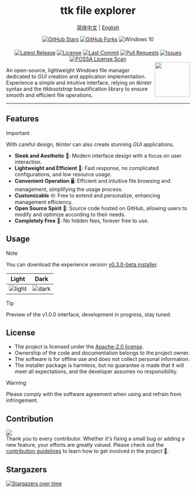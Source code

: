 <p align="center"><img src="https://raw.githubusercontent.com/pyheight/ttk-file-explorer/main/images/splash.png" alt=""></p>

<h1 align="center">ttk file explorer</h1>  

<p align="center"><a href="README.md">简体中文</a> | <a href="README_EN.md">English</a></p> 

<div align="center">  
<a href="https://github.com/pyheight/ttk-file-explorer/stargazers"><img src="https://img.shields.io/github/stars/pyheight/ttk-file-explorer?style=social&logo=github" alt="GitHub Stars"></a> <a href="https://github.com/pyheight/ttk-file-explorer/network/members"><img src="https://img.shields.io/github/forks/pyheight/ttk-file-explorer?style=social&logo=github" alt="GitHub Forks"></a> <img src="https://img.shields.io/badge/Platform-Windows%2010-blue.svg?style=social&logo=GitHub" alt="Windows 10"></div>  <div align="center" style="margin-top: 20px;">  <a href="https://github.com/pyheight/ttk-file-explorer/releases"><img src="https://img.shields.io/github/v/release/pyheight/ttk-file-explorer?color=blue&style=flat-square" alt="Latest Release"></a> <a href="https://github.com/pyheight/ttk-file-explorer/blob/main/LICENSE"><img src="https://img.shields.io/github/license/pyheight/ttk-file-explorer?color=blue&style=flat-square" alt="License"></a> <a href="https://github.com/pyheight/ttk-file-explorer/commits/main"><img src="https://img.shields.io/github/last-commit/pyheight/ttk-file-explorer?style=flat-square" alt="Last Commit"></a> <a href="https://github.com/pyheight/ttk-file-explorer/pulls"><img src="https://img.shields.io/github/issues-pr/pyheight/ttk-file-explorer?color=yellow&style=flat-square" alt="Pull Requests"></a> <a href="https://github.com/pyheight/ttk-file-explorer/issues"><img src="https://img.shields.io/github/issues/pyheight/ttk-file-explorer?color=yellow&style=flat-square" alt="Issues"></a> <a href="https://app.fossa.com/projects/git%2Bgithub.com%2Fpyheight%2Fttk-file-explorer?ref=badge_shield"><img src="https://app.fossa.com/api/projects/git%2Bgithub.com%2Fpyheight%2Fttk-file-explorer.svg?type=shield" alt="FOSSA License Scan"></a> </div>

<img align="right" height="96px" src="https://raw.githubusercontent.com/pyheight/ttk-file-explorer/main/images/icon.png" alt="" />

An open-source, lightweight *Windows* file manager dedicated to *GUI* creation and application implementation. Experience a simple and intuitive interface, relying on *tkinter* syntax and the *ttkbootstrap* beautification library to ensure smooth and efficient file operations.

---

## Features

> [!IMPORTANT]
> With careful design, *tkinter* can also create stunning *GUI* applications.

- **Sleek and Aesthetic** 🌟: Modern interface design with a focus on user interaction.
- **Lightweight and Efficient** 🍃: Fast response, no complicated configurations, and low resource usage.
- **Convenient Operation** 🖥️: Efficient and intuitive file browsing and management, simplifying the usage process.
- **Customizable** 🌐: Free to extend and personalize, enhancing management efficiency.
- **Open Source Spirit** 🦦: Source code hosted on GitHub, allowing users to modify and optimize according to their needs.
- **Completely Free** 💸: No hidden fees, forever free to use.

## Usage

> [!NOTE]
> You can download the experience version [v0.3.0-beta installer](https://github.com/pyheight/ttk-file-explorer/releases/tag/v0.3.0-beta). 

|Light|Dark|
|--|--| 
|![light](https://raw.githubusercontent.com/pyheight/ttk-file-explorer/main/images/v1.0.0-test-interface.png)|![dark](https://raw.githubusercontent.com/pyheight/ttk-file-explorer/main/images/v1.0.0-test-interface-dark.png)|

> [!TIP]
Preview of the v1.0.0 interface, development in progress, stay tuned.
 
## License

- The project is licensed under the [Apache-2.0 license](LICENSE).
- Ownership of the code and documentation belongs to the project owner.
- The software is for offline use and does not collect personal information.
- The installer package is harmless, but no guarantee is made that it will meet all expectations, and the developer assumes no responsibility.

> [!WARNING]
> Please comply with the software agreement when using and refrain from infringement.

## Contribution

<a href="https://github.com/pyheight/ttk-file-explorer/graphs/contributors">  <img src="https://contrib.rocks/image?repo=pyheight/ttk-file-explorer" /></a>  
Thank you to every contributor. Whether it's fixing a small bug or adding a new feature, your efforts are greatly valued. Please check out the [contribution guidelines](CONTRIBUTING.md) to learn how to get involved in the project 🥰.

## Stargazers

[![Stargazers over time](https://starchart.cc/pyheight/ttk-file-explorer.svg?variant=adaptive)](https://starchart.cc/pyheight/ttk-file-explorer)

